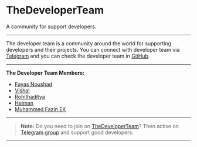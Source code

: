 # TheDeveloperTeam

A community for support developers.

---

The developer team is a community around the world for supporting developers and their projects. You can connect with developer team via [Telegram](https://telegram.me/TheDeveloperTeam) and you can check the developer team in [GitHub](https://github.com/TheDeveloperTeam).

---

**The Developer Team Members:**

- [Fayas Noushad](https://github.com/FayasNoushad)
- [Vishal](https://github.com/MrVishal2K2)
- [Rohithaditya](https://github.com/Rohith-sreedharan)
- [Heiman](https://github.com/HeimanPictures)
- [Muhammed Fazin EK](https://github.com/M-fazin)

---

> **Note:** Do you need to join on [TheDeveloperTeam](https://github.com/TheDeveloperTeam)? Then active on [Telegram group](https://telegram.me/TheDeveloperTeam) and support good developers.

---

